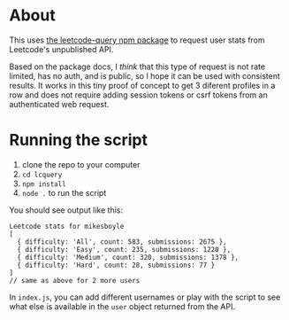 # About

This uses [the leetcode-query npm package](https://jacoblin.cool/LeetCode-Query/) to request user stats from Leetcode's unpublished API.

Based on the package docs, I *think* that this type of request is not rate limited, has no auth, and is public, so I hope it can be used with consistent results. It works in this tiny proof of concept to get 3 diferent profiles in a row and does not require adding session tokens or csrf tokens from an authenticated web request.

# Running the script
1. clone the repo to your computer
2. `cd lcquery`
3. `npm install`
4. `node .` to run the script

You should see output like this:
```
Leetcode stats for mikesboyle
[
  { difficulty: 'All', count: 583, submissions: 2675 },
  { difficulty: 'Easy', count: 235, submissions: 1220 },
  { difficulty: 'Medium', count: 320, submissions: 1378 },
  { difficulty: 'Hard', count: 28, submissions: 77 }
]
// same as above for 2 more users
```
In `index.js`, you can add different usernames or play with the script to see what else is available in the `user` object returned from the API.